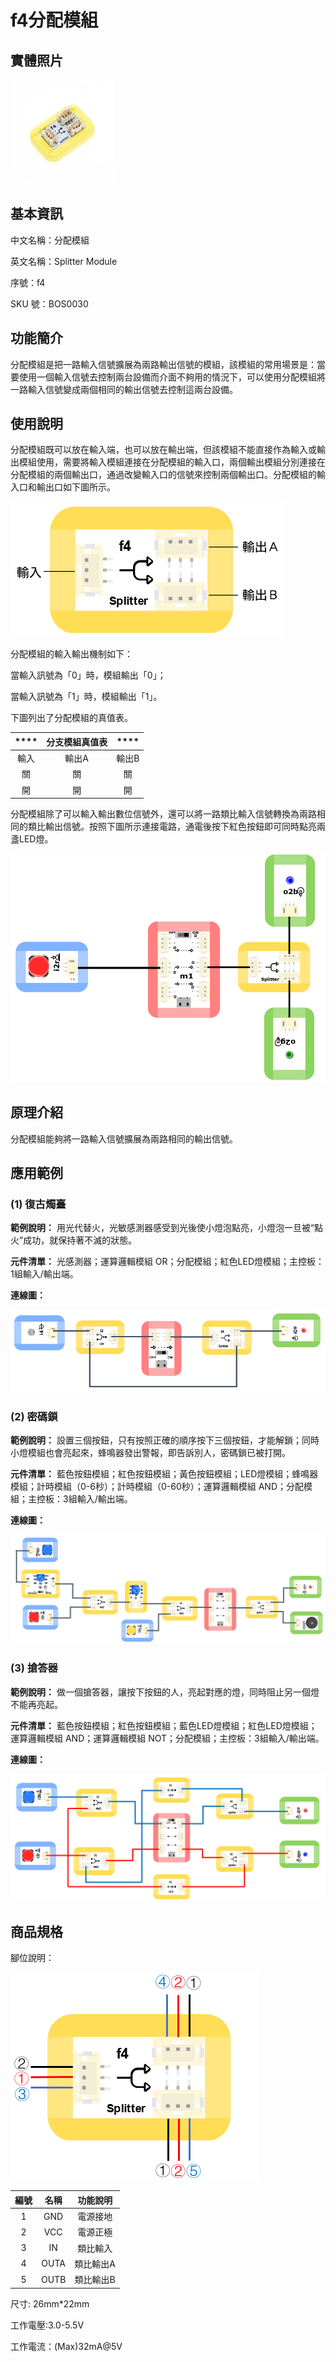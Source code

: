 # f4分配模組

## 實體照片

![](../../.gitbook/assets/splitter_module.png)

## 基本資訊

中文名稱：分配模組

英文名稱：Splitter Module

序號：f4

SKU 號：BOS0030

## 功能簡介

分配模組是把一路輸入信號擴展為兩路輸出信號的模組，該模組的常用場景是：當要使用一個輸入信號去控制兩台設備而介面不夠用的情況下，可以使用分配模組將一路輸入信號變成兩個相同的輸出信號去控制這兩台設備。

## 使用說明

分配模組既可以放在輸入端，也可以放在輸出端，但該模組不能直接作為輸入或輸出模組使用，需要將輸入模組連接在分配模組的輸入口，兩個輸出模組分別連接在分配模組的兩個輸出口，通過改變輸入口的信號來控制兩個輸出口。分配模組的輸入口和輸出口如下圖所示。

![](../../.gitbook/assets/splitter_module_ui1.png)

分配模組的輸入輸出機制如下：

當輸入訊號為「0」時，模組輸出「0」；

當輸入訊號為「1」時，模組輸出「1」。

下圖列出了分配模組的真值表。

| **** | **分支模組真值表** | **** |
| :---: | :---: | :---: |
| 輸入 | 輸出A | 輸出B |
| 關 | 關 | 關 |
| 開 | 開 | 開 |

分配模組除了可以輸入輸出數位信號外，還可以將一路類比輸入信號轉換為兩路相同的類比輸出信號。按照下圖所示連接電路，通電後按下紅色按鈕即可同時點亮兩盞LED燈。

![](../../.gitbook/assets/splitter_module_ui3.png)

## 原理介紹

分配模組能夠將一路輸入信號擴展為兩路相同的輸出信號。

## 應用範例

### **\(1\) 復古燭臺**

**範例說明：** 用光代替火，光敏感測器感受到光後使小燈泡點亮，小燈泡一旦被“點火”成功，就保持著不滅的狀態。

**元件清單：** 光感測器；運算邏輯模組 OR；分配模組；紅色LED燈模組；主控板：1組輸入/輸出端。

**連線圖：**

![](../../.gitbook/assets/splitter_module_example1.png)

### **\(2\) 密碼鎖**

**範例說明：** 設置三個按鈕，只有按照正確的順序按下三個按鈕，才能解鎖；同時小燈模組也會亮起來，蜂鳴器發出警報，即告訴別人，密碼鎖已被打開。

**元件清單：** 藍色按鈕模組；紅色按鈕模組；黃色按鈕模組；LED燈模組；蜂鳴器模組；計時模組（0-6秒）；計時模組（0-60秒）；運算邏輯模組 AND；分配模組；主控板：3組輸入/輸出端。

**連線圖：**

![](../../.gitbook/assets/splitter_module_example2.png)

### **\(3\) 搶答器**

**範例說明：** 做一個搶答器，讓按下按鈕的人，亮起對應的燈，同時阻止另一個燈不能再亮起。

**元件清單：** 藍色按鈕模組；紅色按鈕模組；藍色LED燈模組；紅色LED燈模組；運算邏輯模組 AND；運算邏輯模組 NOT；分配模組；主控板：3組輸入/輸出端。

**連線圖：**

![](../../.gitbook/assets/splitter_module_example3.png)

## 商品規格

腳位說明：

![](../../.gitbook/assets/splitter_module_spec.png)

| **編號** | **名稱** | **功能說明** |
| :---: | :---: | :---: |
| 1 | GND | 電源接地 |
| 2 | VCC | 電源正極 |
| 3 | IN | 類比輸入 |
| 4 | OUTA | 類比輸出A |
| 5 | OUTB | 類比輸出B |

尺寸: 26mm\*22mm

工作電壓:3.0-5.5V

工作電流：\(Max\)32mA@5V

